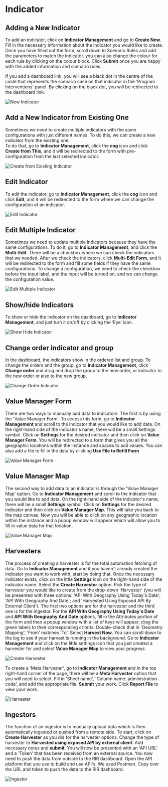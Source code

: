 # Indicator


## Adding a New Indicator
To add an indicator, click on **Indicator Management** and go to **Create New**. Fill in the necessary information about the indicator you would like to create. 
Once you have filled out the form, scroll down to Scenario Rules and add the parameters to match the indicator. you can also change the colour for each rule
by clicking on the colour block. Click **Submit** once you are happy with the added information and scenario rules. 

If you add a dashboard link, you will see a black dot in the centre of the circle that represents the scenario case on that indicator in the 'Program Interventions' panel. By clicking on the black dot,
you will be redirected to the dashboard link.

![New Indicator](../../assets/screencasts/create-indicator.gif "Create Indicator")

## Add a New Indicator from Existing One
Sometimes we need to create multiple indicators with the same configurations with just different names. To do this, we can create a new indicator from the existing one.<br>
To do that, go to **Indicator Management**, click the **cog** icon and click **Create from This**, and it will be redirected to the form with pre-configuration from the last selected indicator.

![Create from Existing Indicator](../../assets/screencasts/create-from-indicator.gif "Create from Existing Indicator")

## Edit Indicator
To edit the indicator, go to **Indicator Management**, click the **cog** icon and click **Edit**, and it will be redirected to the form where we can change the configuration of an indicator.

![Edit Indicator](../../assets/screencasts/edit-indicator.gif "Edit Indicator")

## Edit Multiple Indicator
Sometimes we need to update multiple indicators because they have the same configurations. To do it, go to **Indicator Management**, and click the **Multi-Edit**. 
There will be a checkbox where we can check the indicators that we needed. After we check the indicators, click **Multi-Edit Form**, and it will be redirected to the form and fill some fields if they have the same configurations.
To change a configuration, we need to check the checkbox before the input label, and the input will be turned on, and we can change the configuration value.

![Edit Multiple Indicator](../../assets/screencasts/multi-edit-indicator.gif "Edit Multiple Indicator")

## Show/hide Indicators
To show or hide the indicator on the dashboard, go to **Indicator Management**, and just turn it on/off by clicking the ‘Eye’ icon.

![Show Hide Indicator](../../assets/screencasts/show-hide-indicator.gif "Show Hide Indicator")

## Change order indicator and group
In the dashboard, the indicators show in the ordered list and group. To change the orders and the group, go to **Indicator Management**, click **Change order** and 
drag and drop the group to the new order, or indicator to the new order or also to the new group.

![Change Order Indicator](../../assets/screencasts/indicator-change-order.gif "Change Order Indicator")

## Value Manager Form
There are two ways to manually add data to indicators. The first is by using the 'Value Manager Form'. To access this form, go to **Indicator Management** and 
scroll to the indicator that you would like to add data. On the right-hand side of the indicator's name, there will be a small Settings symbol.
Click on **Settings** for the desired indicator and then click on **Value Manager Form**. You will be redirected to a form that gives you all the geographic 
locations within the instance and spaces to add values. You can also add a file to fill in the data by clicking **Use File to Refill Form**

![Value Manager Form](../../assets/screencasts/value-manager-form.gif "Value Manager Form")

## Value Manager Map
The second way to add data to an indicator is through the 'Value Manager Map' option. Go to **Indicator Management** and scroll to the indicator that you would
like to add data. On the right-hand side of the indicator's name, there will be a small **Settings** symbol. Click on **Settings** for the desired indicator and
then click on **Value Manager  Map**. This will take you back to the map canvas. Now you will be able to click on any geographic location within the instance 
and a popup window will appear which will allow you to fill in value data for that location.

![Value Manager Map](../../assets/screencasts/value-manager-map.gif "Value Manager Map")

## Harvesters
The process of creating a harvester is for the total automation fetching of data. Go to **Indicator Management** and if you haven't already created the indicator you want to work with, start by doing that. Once the necessary indicator exists, 
click on the little **Settings** icon on the right-hand side of the indicator name. Select the **Create Harvester** option. Pick the type of harvester you would
like to create from the drop-down 'Harvester' (you will be presented with three options: 'API With Geography Using Today's Date'; 'API With Geography And Date'; and 
'Harvested Using Exposed API By External Client'). The first two options are for the harvester and the third one is for the ingestor. For the **API With Geography Using Today's Date** and **API With Geography And Date** options,  fill in the Attributes portion of the form and then a popup window with a list of 
keys will appear; drag the green labels to their corresponding criteria. Double-check that in 'Geometry Mapping', 'From' matches 'To'. Select **Harvest Now**. You can 
scroll down to the log to see if your harvest is running in the background. Go to **Indicator Management** and click on the little settings icon that you just 
created a harvester for and select **Value Manager Map** to view your progress.

![Create Harvester](../../assets/screencasts/create-harvester.gif "Harvester")

To create a 'Meta Harvester', go to **Indicator Management** and in the top right-hand corner of the page, there will be a **Meta Harvester** option that you will 
need to select. Fill in 'Sheet name', 'Column name: administration code', and add the appropriate file. **Submit** your work. Click **Report File** to view your work.

![Harvester](../../assets/screencasts/meta-harvester.gif "Harvester")

## Ingestors
The function of an ingestor is to manually upload data which is then automatically ingested or pushed from a remote side. To start, click on **Create Harvester**
as you did for the harvester options. Change the type of harvester to **Harvested using exposed API by external client**. Add necessary notes and **submit**.
You will now be presented with an 'API URL' and a 'Token' that has been received from an external source. You now need to push the data from outside to the RIR 
dashboard. Open the API platform that you use to build and use API's. We used Postman. Copy over the URL and token to push the data to the RIR dashboard.

![Ingestor](../../assets/screencasts/ingestor.gif "Ingestor")